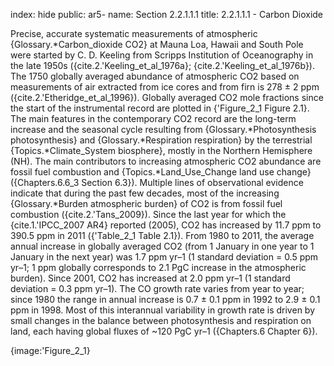 index: hide
public: ar5-
name: Section 2.2.1.1.1
title: 2.2.1.1.1 - Carbon Dioxide

Precise, accurate systematic measurements of atmospheric {Glossary.*Carbon_dioxide CO2} at Mauna Loa, Hawaii and South Pole were started by C. D. Keeling from Scripps Institution of Oceanography in the late 1950s ({cite.2.'Keeling_et_al_1976a}; {cite.2.'Keeling_et_al_1976b}). The 1750 globally averaged abundance of atmospheric CO2 based on measurements of air extracted from ice cores and from firn is 278 ± 2 ppm ({cite.2.'Etheridge_et_al_1996}). Globally averaged CO2 mole fractions since the start of the instrumental record are plotted in {'Figure_2_1 Figure 2.1}. The main features in the contemporary CO2 record are the long-term increase and the seasonal cycle resulting from {Glossary.*Photosynthesis photosynthesis} and {Glossary.*Respiration respiration} by the terrestrial {Topics.*Climate_System biosphere}, mostly in the Northern Hemisphere (NH). The main contributors to increasing atmospheric CO2 abundance are fossil fuel combustion and {Topics.*Land_Use_Change land use change} ({Chapters.6.6_3 Section 6.3}). Multiple lines of observational evidence indicate that during the past few decades, most of the increasing {Glossary.*Burden atmospheric burden} of CO2 is from fossil fuel combustion ({cite.2.'Tans_2009}). Since the last year for which the {cite.1.'IPCC_2007 AR4} reported (2005), CO2 has increased by 11.7 ppm to 390.5 ppm in 2011 ({'Table_2_1 Table 2.1}). From 1980 to 2011, the average annual increase in globally averaged CO2 (from 1 January in one year to 1 January in the next year) was 1.7 ppm yr–1 (1 standard deviation = 0.5 ppm yr–1; 1 ppm globally corresponds to 2.1 PgC increase in the atmospheric burden). Since 2001, CO2 has increased at 2.0 ppm yr–1 (1 standard deviation = 0.3 ppm yr–1). The CO growth rate varies from year to year; since 1980 the range in annual increase is 0.7 ± 0.1 ppm in 1992 to 2.9 ± 0.1 ppm in 1998. Most of this interannual variability in growth rate is driven by small changes in the balance between photosynthesis and respiration on land, each having global fluxes of ~120 PgC yr–1 ({Chapters.6 Chapter 6}).

{image:'Figure_2_1}
